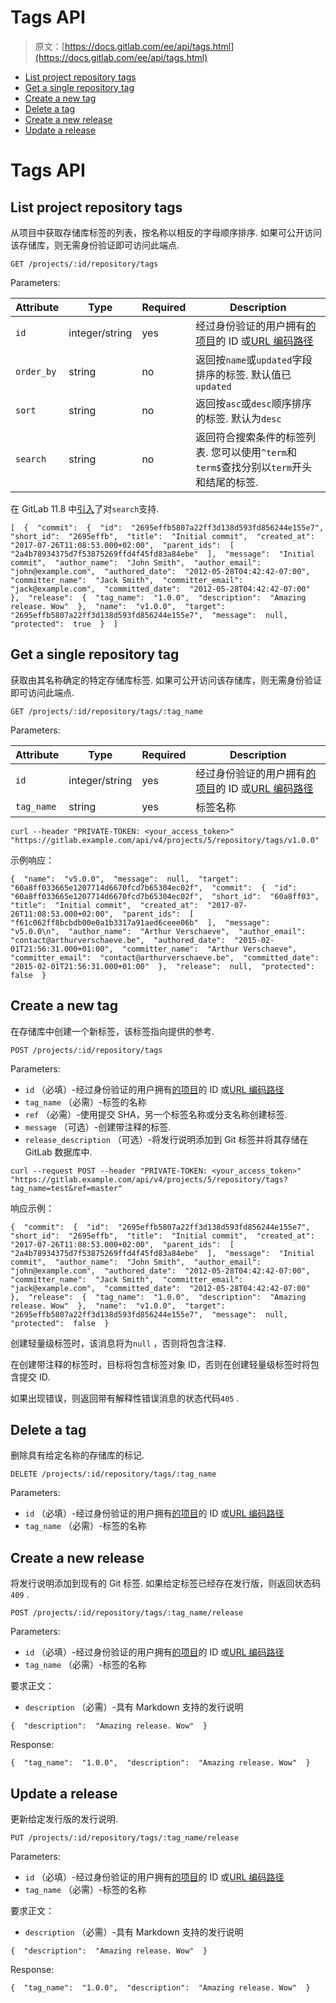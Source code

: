 # Tags API

> 原文：[https://docs.gitlab.com/ee/api/tags.html](https://docs.gitlab.com/ee/api/tags.html)

*   [List project repository tags](#list-project-repository-tags)
*   [Get a single repository tag](#get-a-single-repository-tag)
*   [Create a new tag](#create-a-new-tag)
*   [Delete a tag](#delete-a-tag)
*   [Create a new release](#create-a-new-release)
*   [Update a release](#update-a-release)

# Tags API[](#tags-api "Permalink")

## List project repository tags[](#list-project-repository-tags "Permalink")

从项目中获取存储库标签的列表，按名称以相反的字母顺序排序. 如果可公开访问该存储库，则无需身份验证即可访问此端点.

```
GET /projects/:id/repository/tags 
```

Parameters:

| Attribute | Type | Required | Description |
| --- | --- | --- | --- |
| `id` | integer/string | yes | 经过身份验证的用户拥有[的项目](README.html#namespaced-path-encoding)的 ID 或[URL 编码路径](README.html#namespaced-path-encoding) |
| `order_by` | string | no | 返回按`name`或`updated`字段排序的标签. 默认值已`updated` |
| `sort` | string | no | 返回按`asc`或`desc`顺序排序的标签. 默认为`desc` |
| `search` | string | no | 返回符合搜索条件的标签列表. 您可以使用`^term`和`term$`查找分别以`term`开头和结尾的标签. |

在 GitLab 11.8 中[引入](https://gitlab.com/gitlab-org/gitlab-foss/-/issues/54401)了对`search`支持.

```
[  {  "commit":  {  "id":  "2695effb5807a22ff3d138d593fd856244e155e7",  "short_id":  "2695effb",  "title":  "Initial commit",  "created_at":  "2017-07-26T11:08:53.000+02:00",  "parent_ids":  [  "2a4b78934375d7f53875269ffd4f45fd83a84ebe"  ],  "message":  "Initial commit",  "author_name":  "John Smith",  "author_email":  "john@example.com",  "authored_date":  "2012-05-28T04:42:42-07:00",  "committer_name":  "Jack Smith",  "committer_email":  "jack@example.com",  "committed_date":  "2012-05-28T04:42:42-07:00"  },  "release":  {  "tag_name":  "1.0.0",  "description":  "Amazing release. Wow"  },  "name":  "v1.0.0",  "target":  "2695effb5807a22ff3d138d593fd856244e155e7",  "message":  null,  "protected":  true  }  ] 
```

## Get a single repository tag[](#get-a-single-repository-tag "Permalink")

获取由其名称确定的特定存储库标签. 如果可公开访问该存储库，则无需身份验证即可访问此端点.

```
GET /projects/:id/repository/tags/:tag_name 
```

Parameters:

| Attribute | Type | Required | Description |
| --- | --- | --- | --- |
| `id` | integer/string | yes | 经过身份验证的用户拥有[的项目](README.html#namespaced-path-encoding)的 ID 或[URL 编码路径](README.html#namespaced-path-encoding) |
| `tag_name` | string | yes | 标签名称 |

```
curl --header "PRIVATE-TOKEN: <your_access_token>" "https://gitlab.example.com/api/v4/projects/5/repository/tags/v1.0.0" 
```

示例响应：

```
{  "name":  "v5.0.0",  "message":  null,  "target":  "60a8ff033665e1207714d6670fcd7b65304ec02f",  "commit":  {  "id":  "60a8ff033665e1207714d6670fcd7b65304ec02f",  "short_id":  "60a8ff03",  "title":  "Initial commit",  "created_at":  "2017-07-26T11:08:53.000+02:00",  "parent_ids":  [  "f61c062ff8bcbdb00e0a1b3317a91aed6ceee06b"  ],  "message":  "v5.0.0\n",  "author_name":  "Arthur Verschaeve",  "author_email":  "contact@arthurverschaeve.be",  "authored_date":  "2015-02-01T21:56:31.000+01:00",  "committer_name":  "Arthur Verschaeve",  "committer_email":  "contact@arthurverschaeve.be",  "committed_date":  "2015-02-01T21:56:31.000+01:00"  },  "release":  null,  "protected":  false  } 
```

## Create a new tag[](#create-a-new-tag "Permalink")

在存储库中创建一个新标签，该标签指向提供的参考.

```
POST /projects/:id/repository/tags 
```

Parameters:

*   `id` （必填）-经过身份验证的用户拥有[的项目](README.html#namespaced-path-encoding)的 ID 或[URL 编码路径](README.html#namespaced-path-encoding)
*   `tag_name` （必需）-标签的名称
*   `ref` （必需）-使用提交 SHA，另一个标签名称或分支名称创建标签.
*   `message` （可选）-创建带注释的标签.
*   `release_description` （可选）-将发行说明添加到 Git 标签并将其存储在 GitLab 数据库中.

```
curl --request POST --header "PRIVATE-TOKEN: <your_access_token>" "https://gitlab.example.com/api/v4/projects/5/repository/tags?tag_name=test&ref=master" 
```

响应示例：

```
{  "commit":  {  "id":  "2695effb5807a22ff3d138d593fd856244e155e7",  "short_id":  "2695effb",  "title":  "Initial commit",  "created_at":  "2017-07-26T11:08:53.000+02:00",  "parent_ids":  [  "2a4b78934375d7f53875269ffd4f45fd83a84ebe"  ],  "message":  "Initial commit",  "author_name":  "John Smith",  "author_email":  "john@example.com",  "authored_date":  "2012-05-28T04:42:42-07:00",  "committer_name":  "Jack Smith",  "committer_email":  "jack@example.com",  "committed_date":  "2012-05-28T04:42:42-07:00"  },  "release":  {  "tag_name":  "1.0.0",  "description":  "Amazing release. Wow"  },  "name":  "v1.0.0",  "target":  "2695effb5807a22ff3d138d593fd856244e155e7",  "message":  null,  "protected":  false  } 
```

创建轻量级标签时，该消息将为`null` ，否则将包含注释.

在创建带注释的标签时，目标将包含标签对象 ID，否则在创建轻量级标签时将包含提交 ID.

如果出现错误，则返回带有解释性错误消息的状态代码`405` .

## Delete a tag[](#delete-a-tag "Permalink")

删除具有给定名称的存储库的标记.

```
DELETE /projects/:id/repository/tags/:tag_name 
```

Parameters:

*   `id` （必填）-经过身份验证的用户拥有[的项目](README.html#namespaced-path-encoding)的 ID 或[URL 编码路径](README.html#namespaced-path-encoding)
*   `tag_name` （必需）-标签的名称

## Create a new release[](#create-a-new-release "Permalink")

将发行说明添加到现有的 Git 标签. 如果给定标签已经存在发行版，则返回状态码`409` .

```
POST /projects/:id/repository/tags/:tag_name/release 
```

Parameters:

*   `id` （必填）-经过身份验证的用户拥有[的项目](README.html#namespaced-path-encoding)的 ID 或[URL 编码路径](README.html#namespaced-path-encoding)
*   `tag_name` （必需）-标签的名称

要求正文：

*   `description` （必需）-具有 Markdown 支持的发行说明

```
{  "description":  "Amazing release. Wow"  } 
```

Response:

```
{  "tag_name":  "1.0.0",  "description":  "Amazing release. Wow"  } 
```

## Update a release[](#update-a-release "Permalink")

更新给定发行版的发行说明.

```
PUT /projects/:id/repository/tags/:tag_name/release 
```

Parameters:

*   `id` （必填）-经过身份验证的用户拥有[的项目](README.html#namespaced-path-encoding)的 ID 或[URL 编码路径](README.html#namespaced-path-encoding)
*   `tag_name` （必需）-标签的名称

要求正文：

*   `description` （必需）-具有 Markdown 支持的发行说明

```
{  "description":  "Amazing release. Wow"  } 
```

Response:

```
{  "tag_name":  "1.0.0",  "description":  "Amazing release. Wow"  } 
```